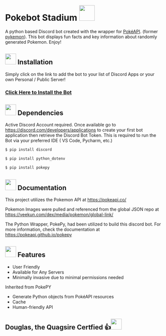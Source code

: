 # Pokebot Stadium <a href="https://pokeapi.co/api/v2/pokemon/wooper"><img src='https://veekun.com/dex/media/pokemon/global-link/194.png' height=50px/></a>

A python based Discord bot created with the wrapper for [PokéAPI](https://pokeapi.co). (former [pykemon](https://github.com/PokeAPI/pokepy/tree/bb72105f4c5402aaa5d4fd2b9c142bf9b678b254)). This bot displays fun facts and key
information about randomly generated Pokemon. Enjoy!

## <img src='https://veekun.com/dex/media/pokemon/icons/194.png' height=35px> Installation
Simply click on the link to add the bot to your list of Discord Apps or your own Personal / Public Server!
### <a href="https://discord.com/oauth2/authorize?client_id=1365402539423694848">Click Here to Install the Bot</a>

## <img src='https://veekun.com/dex/media/pokemon/icons/195.png' height=35px> Dependencies

Active Discord Account required. Once available go to https://discord.com/developers/applications to create your first bot application then retrieve the Discord Bot Token. 
This is required to run the Bot via your preferred IDE ( VS Code, Pycharm, etc.)


```sh
$ pip install discord
```

```sh
$ pip install python_dotenv
```
```sh
$ pip install pokepy
```

## <img src='https://veekun.com/dex/media/pokemon/icons/194.png' height=35px>  Documentation

This project utilizes the Pokemon API at https://pokeapi.co/

Pokemon Images were pulled and referenced from the global JSON repo at https://veekun.com/dex/media/pokemon/global-link/

The Python Wrapper, PokePy, had been utilized to build this discord bot. 
For more information, check the documentation at https://pokeapi.github.io/pokepy

## <img src='https://veekun.com/dex/media/pokemon/icons/195.png' height=35px> Features

* User Friendly
* Available for Any Servers
* Minimally invasive due to minimal permissions needed

Inherited from PokePY
* Generate Python objects from PokéAPI resources
* Cache
* Human-friendly API

## Douglas, the Quagsire Certfied 👍<img src='https://veekun.com/dex/media/pokemon/icons/195.png' height=35px>